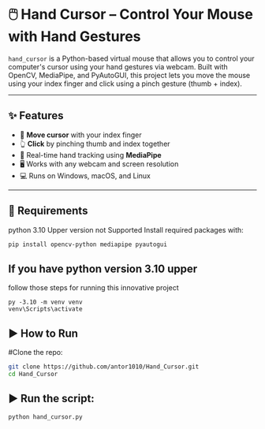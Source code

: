 # 🖱️ Hand Cursor – Control Your Mouse with Hand Gestures

`hand_cursor` is a Python-based virtual mouse that allows you to control your computer's cursor using your hand gestures via webcam. Built with OpenCV, MediaPipe, and PyAutoGUI, this project lets you move the mouse using your index finger and click using a pinch gesture (thumb + index).

---



## ✨ Features

- 📌 **Move cursor** with your index finger
- 👆 **Click** by pinching thumb and index together
- 🧠 Real-time hand tracking using **MediaPipe**
- 🖥️ Works with any webcam and screen resolution
- 💻 Runs on Windows, macOS, and Linux

---

## 🔧 Requirements
python 3.10 
Upper version not Supported
Install required packages with:

```bash
pip install opencv-python mediapipe pyautogui

```

## If you have python version 3.10 upper 
follow those steps for running this innovative project

```
py -3.10 -m venv venv
venv\Scripts\activate
```

## ▶️ How to Run
#Clone the repo:
```bash
git clone https://github.com/antor1010/Hand_Cursor.git
cd Hand_Cursor
```
## ▶️ Run the script:
```
python hand_cursor.py
```

